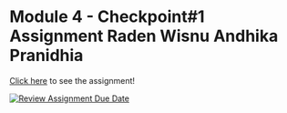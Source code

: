 # Module 4 - Checkpoint#1 Assignment  Raden Wisnu Andhika Pranidhia

[Click here](https://module-4-assignment-rwandhika.netlify.app/) to see the assignment!

[![Review Assignment Due Date](https://classroom.github.com/assets/deadline-readme-button-24ddc0f5d75046c5622901739e7c5dd533143b0c8e959d652212380cedb1ea36.svg)](https://classroom.github.com/a/YS8Z4-23)
